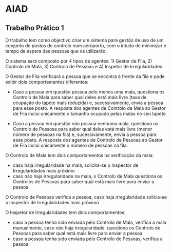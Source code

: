 # AIAD

## Trabalho Prático 1

O trabalho tem como objectivo criar um sistema para gestão de uso de um conjunto de postos de controlo num aeroporto, com o intuito de minimizar o tempo de espera das pessoas que os utilizarão.

O sistema será composto por 4 tipos de agentes: 1) Gestor de Fila, 2) Controlo de Mala, 3) Controlo de Pessoas e 4) Inspetor de Irregularidades. 

O Gestor de Fila verificará a pessoa que se encontra à frente da fila e pode exibir dois comportamentos diferentes: 

- Caso a pessoa em questão possua pelo menos uma mala, questiona os Controlo de Mala para saber qual deles está mais livre (taxa de ocupação do tapete mais reduzida) e, sucessivamente, envia a pessoa para esse posto. A resposta dos agentes de Controlo de Mala ao Gestor de Fila inclui unicamente o tamanho ocupado pelas malas no seu tapete. 

- Caso a pessoa em questão não possua nenhuma mala, questiona os Controlo de Pessoas para saber qual deles está mais livre (menor número de pessoas na fila) e, sucessivamente, envia a pessoa para esse posto. A resposta dos agentes de Controlo de Pessoas ao Gestor de Fila inclui unicamente o número de pessoas na fila. 

 
 O Controlo de Mala tem dois comportamentos na verificação da mala:
 * caso haja irregularidade na mala, solicita-se o Inspector de Irregularidades mais próximo
 * caso não haja irregularidade na mala, o Controlo de Mala questiona os Controlos de Pessoas para saber qual está mais livre para enviar a pessoa

  O Controlo de Pessoas verifica a pessoa, caso haja irregularidade solicia-se o Inspector de Irregularidades mais próximo
  
  O Inspetor de Irregularidades tem dois comportamentos:
  * caso a pessoa tenha sido enviada pelo Controlo de Mala, verifica a mala manualmente, caso não haja irregularidade, questiona os Controlo de Pessoas para saber qual está mais livre para enviar a pessoa
  * caso a pessoa tenha sido enviada pelo Controlo de Pessoas, verifica a pessoa


